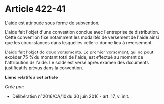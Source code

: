 # Article 422-41

L'aide est attribuée sous forme de subvention.

L'aide fait l'objet d'une convention conclue avec l'entreprise de distribution. Cette convention fixe notamment les modalités
de versement de l'aide ainsi que les circonstances dans lesquelles celle-ci donne lieu à reversement.

L'aide fait l'objet de deux versements. Le premier versement, qui ne peut excéder 75 % du montant total de l'aide, est
effectué au moment de l'attribution de l'aide. Le solde est versé après examen des documents justificatifs prévus dans la
convention.

**Liens relatifs à cet article**

_Créé par_:

  - Délibération n°2016/CA/10 du 30 juin 2016 - art. 17, v. init.
